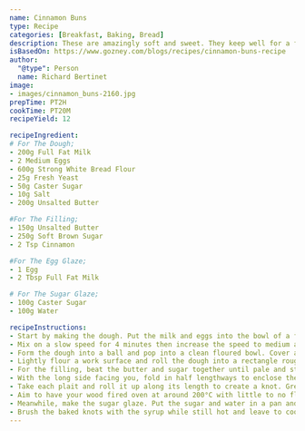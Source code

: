 ```yaml
---
name: Cinnamon Buns
type: Recipe
categories: [Breakfast, Baking, Bread]
description: These are amazingly soft and sweet. They keep well for a few days, and freeze perfectly too.
isBasedOn: https://www.gozney.com/blogs/recipes/cinnamon-buns-recipe
author:
  "@type": Person
  name: Richard Bertinet
image:
- images/cinnamon_buns-2160.jpg
prepTime: PT2H
cookTime: PT20M
recipeYield: 12

recipeIngredient:
# For The Dough;
- 200g Full Fat Milk
- 2 Medium Eggs
- 600g Strong White Bread Flour
- 25g Fresh Yeast
- 50g Caster Sugar
- 10g Salt
- 200g Unsalted Butter

#For The Filling;
- 150g Unsalted Butter
- 250g Soft Brown Sugar
- 2 Tsp Cinnamon

#For The Egg Glaze;
- 1 Egg
- 2 Tbsp Full Fat Milk

# For The Sugar Glaze;
- 100g Caster Sugar
- 100g Water

recipeInstructions:
- Start by making the dough. Put the milk and eggs into the bowl of a food mixer then add the flour. Break in the yeast to one side of the bowl, then add the salt and sugar and butter to the other side
- Mix on a slow speed for 4 minutes then increase the speed to medium and mix for a further 10-12 minutes until the dough comes away cleanly from the side of the bowl.
- Form the dough into a ball and pop into a clean floured bowl. Cover and leave for around 45 minutes or until double in size.
- Lightly flour a work surface and roll the dough into a rectangle roughly the size of an A3 sheet of paper.
- For the filling, beat the butter and sugar together until pale and stir in the cinnamon. Spread the filling over the top of the dough.
- With the long side facing you, fold in half lengthways to enclose the filling and slice it widthways into 12 strips each roughly 3.5cm across. Next, use a sharp knife to cut twice down the length of each strip to make three strands. Plait the three strands together and repeat to make 12 individual plaits.
- Take each plait and roll it up along its length to create a knot. Grease a 12 cup muffin tray and pop the knots into the tray. Cover and allow to prove for 1 hour.
- Aim to have your wood fired oven at around 200°C with little to no flame. Brush the knots with the egg glaze and pop into the oven to bake for between 15-20 minutes until golden.
- Meanwhile, make the sugar glaze. Put the sugar and water in a pan and bring to the boil, turn down to a simmer until you have a light syrup.
- Brush the baked knots with the syrup while still hot and leave to cool before devouring.
---
```

